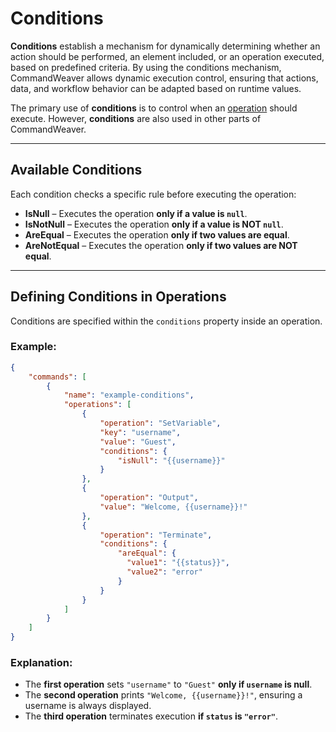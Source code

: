 # Conditions

**Conditions** establish a mechanism for dynamically determining whether an action should be performed, an element included, or an operation executed, based on predefined criteria.
By using the conditions mechanism, CommandWeaver allows dynamic execution control, ensuring that actions, data, and workflow behavior can be adapted based on runtime values.

The primary use of **conditions** is to control when an [operation](operation.md) should execute. However, **conditions** are also used in other parts of CommandWeaver.

---

## Available Conditions

Each condition checks a specific rule before executing the operation:

- **IsNull** – Executes the operation **only if a value is `null`**.
- **IsNotNull** – Executes the operation **only if a value is NOT `null`**.
- **AreEqual** – Executes the operation **only if two values are equal**.
- **AreNotEqual** – Executes the operation **only if two values are NOT equal**.

---

## Defining Conditions in Operations

Conditions are specified within the `conditions` property inside an operation.

### Example:
```json
{
    "commands": [
        {
            "name": "example-conditions",
            "operations": [
                {
                    "operation": "SetVariable",
                    "key": "username",
                    "value": "Guest",
                    "conditions": {
                        "isNull": "{{username}}"
                    }
                },
                {
                    "operation": "Output",
                    "value": "Welcome, {{username}}!"
                },
                {
                    "operation": "Terminate",
                    "conditions": {
                        "areEqual": {
                          "value1": "{{status}}",
                          "value2": "error"
                        }
                    }
                }
            ]
        }
    ]
}
```

### Explanation:
- The **first operation** sets `"username"` to `"Guest"` **only if `username` is null**.
- The **second operation** prints `"Welcome, {{username}}!"`, ensuring a username is always displayed.
- The **third operation** terminates execution **if `status` is `"error"`**.
